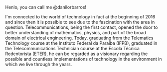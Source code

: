 Henlo, you can call me @danilorbarros!

I'm connected to the world of technology in fact at the beginning of 2016 and since then it is possible to see due to the fascination with the area in question. 
Telecommunications, being the first contact, opened the door to better understanding of mathematics, physics, and part of the broad domain of electrical engineering. 
Today, graduating from the Telematics Technology course at the Instituto Federal da Paraíba (IFPB), graduated in the Telecommunications Technician course at the Escola Técnica Redentorista (ETER), 
he can be regarded as a visionary regarding the possible and countless implementations of technology in the environment in which we live through the years. 
